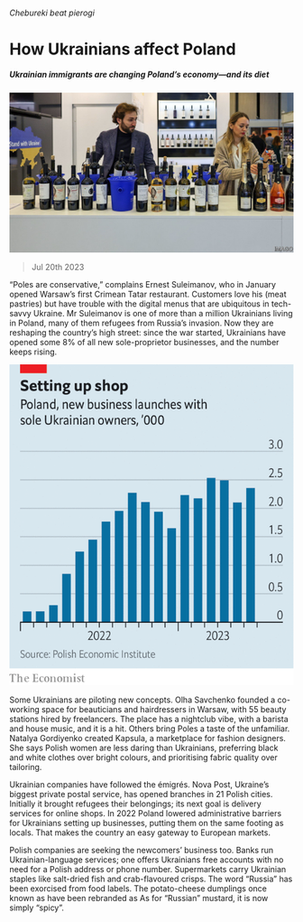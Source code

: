 ###### Chebureki beat pierogi

# How Ukrainians affect Poland 

##### Ukrainian immigrants are changing Poland’s economy—and its diet 

![image](images/20230722_EUP506.jpg) 

> Jul 20th 2023 


“Poles are conservative,” complains Ernest Suleimanov, who in January opened Warsaw’s first Crimean Tatar restaurant. Customers love his  (meat pastries) but have trouble with the digital menus that are ubiquitous in tech-savvy Ukraine. Mr Suleimanov is one of more than a million Ukrainians living in Poland, many of them refugees from Russia’s invasion. Now they are reshaping the country’s high street: since the war started, Ukrainians have opened some 8% of all new sole-proprietor businesses, and the number keeps rising.

![image](images/20230722_EUC896.png) 


Some Ukrainians are piloting new concepts. Olha Savchenko founded a co-working space for beauticians and hairdressers in Warsaw, with 55 beauty stations hired by freelancers. The place has a nightclub vibe, with a barista and house music, and it is a hit. Others bring Poles a taste of the unfamiliar. Natalya Gordiyenko created Kapsula, a marketplace for fashion designers. She says Polish women are less daring than Ukrainians, preferring black and white clothes over bright colours, and prioritising fabric quality over tailoring. 

Ukrainian companies have followed the émigrés. Nova Post, Ukraine’s biggest private postal service, has opened branches in 21 Polish cities. Initially it brought refugees their belongings; its next goal is delivery services for online shops. In 2022 Poland lowered administrative barriers for Ukrainians setting up businesses, putting them on the same footing as locals. That makes the country an easy gateway to European markets.

Polish companies are seeking the newcomers’ business too. Banks run Ukrainian-language services; one offers Ukrainians free accounts with no need for a Polish address or phone number. Supermarkets carry Ukrainian staples like salt-dried fish and crab-flavoured crisps. The word “Russia” has been exorcised from food labels. The potato-cheese dumplings once known as have been rebranded as  As for “Russian” mustard, it is now simply “spicy”.

